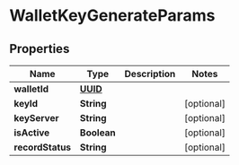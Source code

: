 
# WalletKeyGenerateParams

## Properties
Name | Type | Description | Notes
------------ | ------------- | ------------- | -------------
**walletId** | [**UUID**](UUID.md) |  | 
**keyId** | **String** |  |  [optional]
**keyServer** | **String** |  |  [optional]
**isActive** | **Boolean** |  |  [optional]
**recordStatus** | **String** |  |  [optional]



